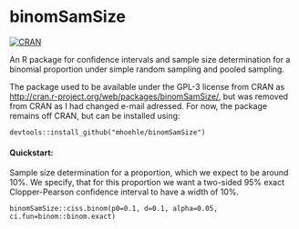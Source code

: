 # binomSamSize

<!-- badges: start -->
[![CRAN](http://cranlogs.r-pkg.org/badges/binomSamSize)](https://cran.r-project.org/package=binomSamSize)
<!-- badges: end -->

An R package for confidence intervals and sample size determination
for a binomial proportion under simple random sampling and pooled
sampling. 

The package used to be available under the GPL-3 license from CRAN as
http://cran.r-project.org/web/packages/binomSamSize/, but was removed from CRAN as I had changed e-mail adressed. For now, 
the package remains off CRAN, but can be installed using:

```
devtools::install_github("mhoehle/binomSamSize")
```

#### Quickstart:

Sample size determination for a proportion, which we expect to be around 10%. We specify, that for this proportion we want a two-sided 95% exact Clopper-Pearson confidence interval to have a width of 10%. 

    binomSamSize::ciss.binom(p0=0.1, d=0.1, alpha=0.05, ci.fun=binom::binom.exact)
